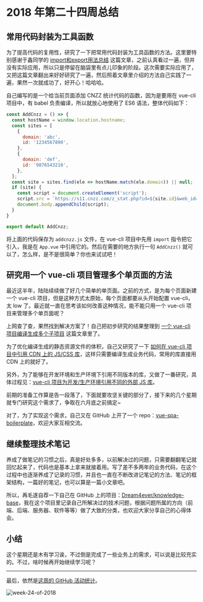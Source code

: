 # 2018 年第二十四周总结

## 常用代码封装为工具函数

为了提高代码的复用性，研究了一下把常用代码封装为工具函数的方法。这里要特别感谢于鑫同学的 [import和export用法总结](http://xugaoyang.com/post/5a7db793a8404c2b118fe7df) 这篇文章，之前认真看过一遍，但并没有实际应用，所以只是停留在脑袋里有点儿印象的阶段。这次需要实际应用了，又把这篇文章翻出来好好研究了一遍，然后照着文章里介绍的方法自己实践了一遍，果然一次就成功了，好开心！哈哈哈。

自己编写的是一个给当前页面添加 CNZZ 统计代码的函数，因为是要用在 vue-cli 项目中，有 babel 负责编译，所以就放心地使用了 ES6 语法，整体代码如下：

```js
const AddCnzz = () => {
  const hostName = window.location.hostname;
  const sites = [
    {
      domain: 'abc',
      id: '1234567890',
    },
    {
      domain: 'def',
      id: '9876543210',
    },
  ];
  const site = sites.find(ele => hostName.match(ele.domain)) || null;
  if (site) {
    const script = document.createElement('script');
    script.src = `https://s11.cnzz.com/z_stat.php?id=${site.id}&web_id=${site.id}`;
    document.body.appendChild(script);
  }
}

export default AddCnzz;
```

将上面的代码保存为 `addcnzz.js` 文件，在 vue-cli 项目中先用 `import` 指令把它引入，我是在 `App.vue` 中引用它的。然后在需要的地方执行一句 `AddCnzz()` 就可以了，怎么样，是不是很简单？你也来试试吧！

## 研究用一个 vue-cli 项目管理多个单页面的方法

最近这半年，陆陆续续做了好几个简单的单页面。之前的方式，是为每个页面新建一个 vue-cli 项目，但是这种方式太原始，每个页面都要从头开始配置 vue-cli，太 low 了。最近就一直在思考该如何改善这种情况，能不能只用一个 vue-cli 项目来管理多个单页面呢？

上网查了查，果然找到解决方案了！自己把初步研究的结果整理到 [一个 vue-cli 项目编译生成多个子项目](https://github.com/Dream4ever/knowledge-base/issues/46) 这篇文章里了。

为了优化编译生成的静态资源文件的体积，自己又研究了一下 [如何在 vue-cli 项目中引用 CDN 上的 JS/CSS 库](https://github.com/Dream4ever/knowledge-base/issues/42)，这样只需要编译生成业务代码，常用的库直接用 CDN 上的就好了。

另外，为了能够在开发环境和生产环境下引用不同版本的库，又做了一番研究，具体过程见：[vue-cli 项目为开发/生产环境引用不同的外部 JS 库](https://github.com/Dream4ever/knowledge-base/issues/47)。

前期的准备工作算是告一段落了，下面就要攻坚关键的部分了，接下来的几个星期就专门研究这个需求了，争取在六月底之前搞定~

对了，为了实现这个需求，自己又在 GitHub 上开了一个 repo：[vue-spa-boilerplate](https://github.com/Dream4ever/vue-spa-boilerplate)，欢迎大家互相交流。

## 继续整理技术笔记

养成了做笔记的习惯之后，真是好处多多，以前解决过的问题，只需要翻翻笔记就回忆起来了，代码也是基本上拿来就接着用。写了差不多两年的业务代码，在这个过程中也逐渐养成了记录的习惯，并且也一直在不断改进记笔记的方法、笔记的框架结构，一篇好的笔记，也可以算是一篇小文章吧。

所以，再毛遂自荐一下自己在 GitHub 上的项目：[Dream4ever/knowledge-base](https://github.com/Dream4ever/knowledge-base)，我在这个项目里记录自己所解决过的技术问题，根据问题所属的方向（前端、后端、服务器、软件等等）做了大致的分类，也欢迎大家分享自己的心得体会。

## 小结

这个星期还是木有学习诶，不过倒是完成了一些业务上的需求，可以说是比较充实的。不过，啥时候再开始继续学习呢？

---

最后，依然是[这周的 GitHub 活动统计](https://github.com/Dream4ever?tab=overview&from=2018-06-11&to=2018-06-17)。

![week-24-of-2018](http://owve9bvtw.bkt.clouddn.com/FmCLrFl875wiWA1jb6C1MD6KKWK1)
